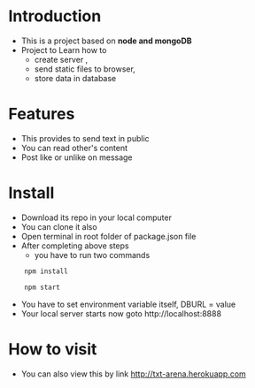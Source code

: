 # Introduction
- This is a project based on **node and mongoDB**
- Project to Learn how to 
  - create server ,
  - send static files to browser,
  - store data in database

# Features
- This provides to send text in public
- You can read other's content
- Post like or unlike on message

# Install
- Download its repo in your local computer
- You can clone it also
- Open terminal in root folder of package.json file
- After completing above steps 
    - you have to run two commands 
``` bash
    npm install

    npm start
```
- You have to set environment variable itself, DBURL = value 
- Your local server starts now goto http://localhost:8888

# How to visit

- You can also view this by link http://txt-arena.herokuapp.com
